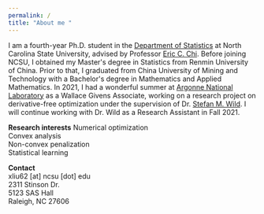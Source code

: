 ```yaml
---
permalink: /
title: "About me "
---
```


I am a fourth-year Ph.D. student in the [Department of Statistics](https://statistics.sciences.ncsu.edu/) at North Carolina State University, advised by Professor [Eric C. Chi](http://www.ericchi.com/). Before joining NCSU, I obtained my Master's degree in Statistics from Renmin University of China. Prior to that, I graduated from China University of Mining and Technology with a Bachelor's degree in Mathematics and Applied Mathematics. In 2021, I had a wonderful summer at [Argonne National Laboratory](https://www.anl.gov/mcs/lans) as a Wallace Givens Associate, working on a research project on derivative-free optimization under the supervision of Dr. [Stefan M. Wild](https://wildsm.github.io/). I will continue working with Dr. Wild as a Research Assistant in Fall 2021.

**Research interests**
Numerical optimization\
Convex analysis\
Non-convex penalization\
Statistical learning

**Contact**\
xliu62 [at] ncsu [dot] edu\
2311 Stinson Dr.\
5123 SAS Hall\
Raleigh, NC 27606




